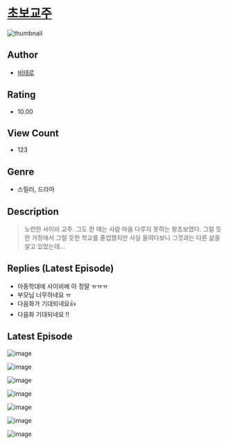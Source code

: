 # [초보교주](https://comic.naver.com/bestChallenge/list?titleId=810460)
![thumbnail](https://image-comic.pstatic.net/user_contents_data/challenge_comic/2023/05/23/361071/upload_4121469176637633337_480x623.jpeg)

## Author
- [비테로](https://comic.naver.com/artistTitle?id=361071)

## Rating
- 10.00

## View Count
- 123

## Genre
- 스릴러, 드라마

## Description
> 노련한 사이비 교주. 그도 한 때는 사람 마음 다루지 못하는 왕초보였다. 그럴 듯한 가정에서 그럴 듯한 학교를 졸업했지만 사실 들여다보니 그것과는 다른 삶을 살고 있었는데...

## Replies (Latest Episode)
- 아동학대에 사이비에 아 정말 ㅠㅠㅠ
- 부모님 너무하네요 ㅠ
- 다음화가 기대되네요👍
- 다음화 기대되네요 !!

## Latest Episode
![image](https://image-comic.pstatic.net/user_contents_data/challenge_comic/2023/05/23/361071/upload_7305739517336893749.jpeg)

![image](https://image-comic.pstatic.net/user_contents_data/challenge_comic/2023/05/23/361071/upload_7306580639551141217.jpeg)

![image](https://image-comic.pstatic.net/user_contents_data/challenge_comic/2023/05/23/361071/upload_7221293519644013107.jpeg)

![image](https://image-comic.pstatic.net/user_contents_data/challenge_comic/2023/05/23/361071/upload_4134979787380175203.jpeg)

![image](https://image-comic.pstatic.net/user_contents_data/challenge_comic/2023/05/23/361071/upload_7075547765222433585.jpeg)

![image](https://image-comic.pstatic.net/user_contents_data/challenge_comic/2023/05/23/361071/upload_7003723267733467187.jpeg)

![image](https://image-comic.pstatic.net/user_contents_data/challenge_comic/2023/05/26/361071/upload_7005125131281512802.jpeg)
